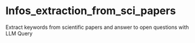 # Infos_extraction_from_sci_papers
Extract keywords from scientific papers and answer to open questions with LLM Query
